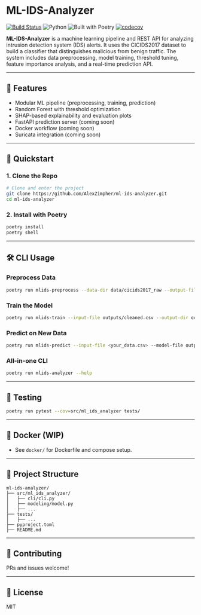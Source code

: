 # ML-IDS-Analyzer

[![Build Status](https://github.com/AlexZimpher/ml-ids-analyzer/actions/workflows/ci.yml/badge.svg)](https://github.com/AlexZimpher/ml-ids-analyzer/actions/workflows/ci.yml)
![Python](https://img.shields.io/badge/python-3.11-blue.svg)
![Built with Poetry](https://img.shields.io/badge/Built%20with-Poetry-612C63.svg?logo=python&logoColor=white)
[![codecov](https://codecov.io/gh/AlexZimpher/ml-ids-analyzer/graph/badge.svg?token=DMYGFS3OEO)](https://codecov.io/gh/AlexZimpher/ml-ids-analyzer)

**ML-IDS-Analyzer** is a machine learning pipeline and REST API for analyzing intrusion detection system (IDS) alerts. It uses the CICIDS2017 dataset to build a classifier that distinguishes malicious from benign traffic. The system includes data preprocessing, model training, threshold tuning, feature importance analysis, and a real-time prediction API.

---

## 🚀 Features

- Modular ML pipeline (preprocessing, training, prediction)
- Random Forest with threshold optimization
- SHAP-based explainability and evaluation plots
- FastAPI prediction server (coming soon)
- Docker workflow (coming soon)
- Suricata integration (coming soon)

---

## 🏁 Quickstart

### 1. Clone the Repo
```bash
# Clone and enter the project
git clone https://github.com/AlexZimpher/ml-ids-analyzer.git
cd ml-ids-analyzer
```

### 2. Install with Poetry
```bash
poetry install
poetry shell
```

---

## 🛠️ CLI Usage

### Preprocess Data
```bash
poetry run mlids-preprocess --data-dir data/cicids2017_raw --output-file outputs/cleaned.csv
```

### Train the Model
```bash
poetry run mlids-train --input-file outputs/cleaned.csv --output-dir outputs/
```

### Predict on New Data
```bash
poetry run mlids-predict --input-file <your_data.csv> --model-file outputs/random_forest_model.joblib --scaler-file outputs/scaler.joblib --output-file outputs/predictions.csv
```

### All-in-one CLI
```bash
poetry run mlids-analyzer --help
```

---

## 🧪 Testing
```bash
poetry run pytest --cov=src/ml_ids_analyzer tests/
```

---

## 🐳 Docker (WIP)
- See `docker/` for Dockerfile and compose setup.

---

## 📁 Project Structure
```
ml-ids-analyzer/
├── src/ml_ids_analyzer/
│   ├── cli/cli.py
│   ├── modeling/model.py
│   ├── ...
├── tests/
│   ├── ...
├── pyproject.toml
├── README.md
```

---

## 🤝 Contributing
PRs and issues welcome!

---

## 📜 License
MIT